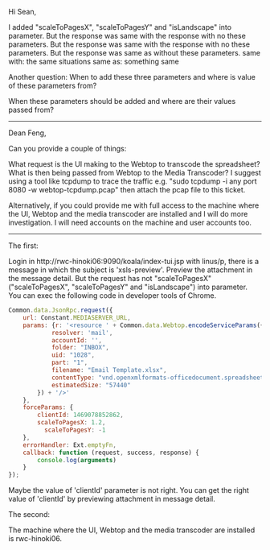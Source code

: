 Hi Sean,

I added "scaleToPagesX", "scaleToPagesY" and "isLandscape" into parameter.
But the response was same with the response with no these parameters.
But the response was same with the response with no these parameters.
But the response was same as without these parameters.
same with: the same situations 
same as: something same

Another question: When to add these three parameters and where is value of these parameters from?

When these parameters should be added and where are their values passed from?

--------------------------------
Dean Feng,

Can you provide a couple of things:

What request is the UI making to the Webtop to transcode the spreadsheet?
What is then being passed from Webtop to the Media Transcoder?
I suggest using a tool like tcpdump to trace the traffic e.g. "sudo tcpdump -i any port 8080 -w webtop-tcpdump.pcap" then attach the pcap file to this ticket.

Alternatively, if you could provide me with full access to the machine where the UI, Webtop and the media transcoder are installed and I will do more investigation.
I will need accounts on the machine and user accounts too.


----------------------------------
The first:

Login in http://rwc-hinoki06:9090/koala/index-tui.jsp with linus/p, there is a message in which the subject is 'xsls-preview'.
Preview the attachment in the message detail. But the request has not "scaleToPagesX"("scaleToPagesX", "scaleToPagesY" and "isLandscape") into parameter.
You can exec the following code in developer tools of Chrome.

```javascript
Common.data.JsonRpc.request({
    url: Constant.MEDIASERVER_URL,
    params: {r: '<resource ' + Common.data.Webtop.encodeServiceParams({
	    	resolver: 'mail',
	        accountId: '',
	        folder: "INBOX",
	        uid: "1028",
	        part: "1",
	        filename: "Email Template.xlsx",
	        contentType: "vnd.openxmlformats-officedocument.spreadsheetml.sheet",
	        estimatedSize: "57440"
	    }) + '/>'
    },
    forceParams: {
        clientId: 1469078852862,
        scaleToPagesX: 1.2,
	      scaleToPagesY: -1
    },
    errorHandler: Ext.emptyFn,
    callback: function (request, success, response) {
        console.log(arguments)
    }
});
```
Maybe the value of 'clientId' parameter is not right. You can get the right value of 'clientId' by previewing attachment in message detail.

The second:

The machine where the UI, Webtop and the media transcoder are installed is rwc-hinoki06.
